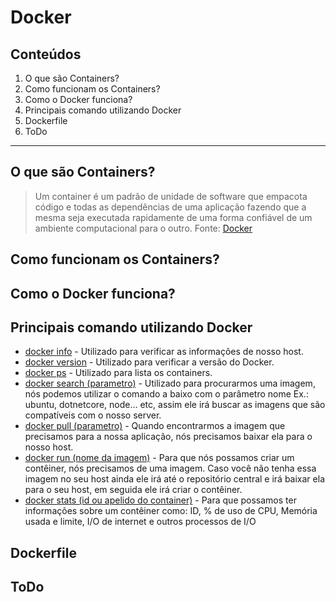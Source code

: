 # Docker

## Conteúdos

1. O que são Containers?
2. Como funcionam os Containers?
3. Como o Docker funciona?
4. Principais comando utilizando Docker
5. Dockerfile
6. ToDo

---

## O que são Containers?

> Um container é um padrão de unidade de software que empacota código e todas as dependências de uma aplicação fazendo
> que a mesma seja executada rapidamente de uma forma confiável de um ambiente computacional para o outro.
> Fonte: [Docker](https://www.docker.com/resources/what-container/)

## Como funcionam os Containers?
>

## Como o Docker funciona?
>

## Principais comando utilizando Docker

+ [docker info](https://docs.docker.com/engine/reference/commandline/info/) - Utilizado para verificar as informações de nosso host.
+ [docker version](https://docs.docker.com/engine/reference/commandline/version/) - Utilizado para verificar a versão do Docker.
+ [docker ps](https://docs.docker.com/engine/reference/commandline/ps/) - Utilizado para lista os containers.
+ [docker search (parametro)](https://docs.docker.com/engine/reference/commandline/search/) - Utilizado para procurarmos uma imagem, nós podemos utilizar o comando a baixo com o parâmetro nome Ex.: ubuntu, dotnetcore, node… etc, assim ele irá buscar as imagens que são compatíveis com o nosso server.
+ [docker pull (parametro)](https://docs.docker.com/engine/reference/commandline/pull/) - Quando encontrarmos a imagem que precisamos para a nossa aplicação, nós precisamos baixar ela para o nosso host.
+ [docker run (nome da imagem)](https://docs.docker.com/engine/reference/commandline/run/) - Para que nós possamos criar um contêiner, nós precisamos de uma imagem. Caso você não tenha essa imagem no seu host ainda ele irá até o repositório central e irá baixar ela para o seu host, em seguida ele irá criar o contêiner.
+ [docker stats (id ou apelido do container)](https://docs.docker.com/engine/reference/commandline/stats/) - Para que possamos ter informações sobre um contêiner como: ID, % de uso de CPU, Memória usada e limite, I/O de internet e outros processos de I/O

## Dockerfile

## ToDo

